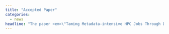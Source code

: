 ```yaml
---
title: "Accepted Paper"
categories:
  - news
headline: "The paper <em>\"Taming Metadata-intensive HPC Jobs Through Dynamic, Application-agnostic QoS Control\"</em> was accepted at the CCGrid'23 conference!"
---
```

